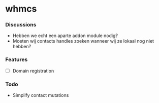# whmcs

### Discussions

- Hebben we echt een aparte addon module nodig?
- Moeten wij contacts handles zoeken wanneer wij ze lokaal nog niet hebben?


### Features
- [ ] Domain registration


### Todo
- Simplify contact mutations 